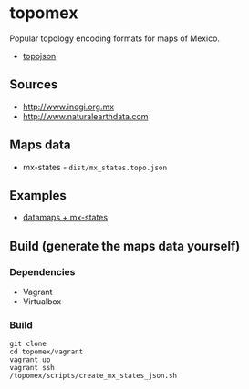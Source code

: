 # topomex
Popular topology encoding formats for maps of Mexico.

* [topojson](https://github.com/mbostock/topojson)

## Sources
* http://www.inegi.org.mx
* http://www.naturalearthdata.com

## Maps data
* mx-states - `dist/mx_states.topo.json`

## Examples
* [datamaps + mx-states](http://rawgit.com/josketres/topomex/master/examples/datamaps-mx_states.html)

## Build (generate the maps data yourself)

### Dependencies
* Vagrant
* Virtualbox

### Build

    git clone 
    cd topomex/vagrant
    vagrant up
    vagrant ssh
    /topomex/scripts/create_mx_states_json.sh
